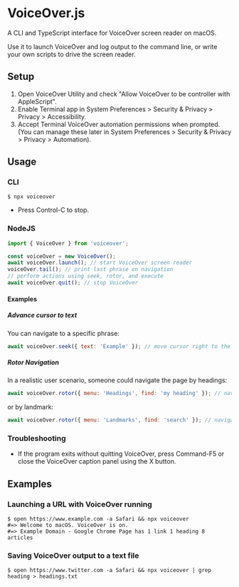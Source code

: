 # VoiceOver.js

A CLI and TypeScript interface for VoiceOver screen reader  on macOS. 

Use it to launch VoiceOver and log output to the command line, or write your own scripts to drive the screen reader.

## Setup
1. Open VoiceOver Utility and check "Allow VoiceOver to be controller with AppleScript".
1. Enable Terminal app in System Preferences > Security & Privacy > Privacy > Accessibility.
1. Accept Terminal VoiceOver automation permissions when prompted. (You can manage these later in System Preferences > Security & Privacy > Privacy > Automation).

## Usage

### CLI

    $ npx voiceover

- Press Control-C to stop.

### NodeJS

```javascript
import { VoiceOver } from 'voiceover';

const voiceOver = new VoiceOver();
await voiceOver.launch(); // start VoiceOver screen reader
voiceOver.tail(); // print last phrase on navigation
// perform actions using seek, rotor, and execute
await voiceOver.quit(); // stop VoiceOver
```

#### Examples

##### Advance cursor to text

You can navigate to a specific phrase:

```javascript
await voiceOver.seek({ text: 'Example' }); // move cursor right to the next occurance of this phrase
```

##### Rotor Navigation

In a realistic user scenario, someone could navigate the page by headings:

```javascript
await voiceOver.rotor({ menu: 'Headings', find: 'my heading' }); // navigate directly to a heading using the web rotor
```

or by landmark:

```javascript
await voiceOver.rotor({ menu: 'Landmarks', find: 'search' }); // navigate directly to a heading using the web rotor
```

### Troubleshooting

- If the program exits without quitting VoiceOver, press Command-F5 or close the VoiceOver caption panel using the X button.

## Examples

### Launching a URL with VoiceOver running

    $ open https://www.example.com -a Safari && npx voiceover
    #=> Welcome to macOS. VoiceOver is on.
    #=> Example Domain - Google Chrome Page has 1 link 1 heading 8 articles

### Saving VoiceOver output to a text file

    $ open https://www.twitter.com -a Safari && npx voiceover | grep heading > headings.txt
